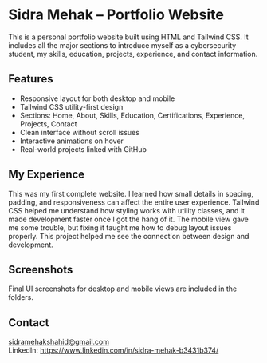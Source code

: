
# Sidra Mehak – Portfolio Website

This is a personal portfolio website built using HTML and Tailwind CSS. It includes all the major sections to introduce myself as a cybersecurity student, my skills, education, projects, experience, and contact information.

## Features

- Responsive layout for both desktop and mobile
- Tailwind CSS utility-first design
- Sections: Home, About, Skills, Education, Certifications, Experience, Projects, Contact
- Clean interface without scroll issues
- Interactive animations on hover
- Real-world projects linked with GitHub

## My Experience

This was my first complete website. I learned how small details in spacing, padding, and responsiveness can affect the entire user experience. Tailwind CSS helped me understand how styling works with utility classes, and it made development faster once I got the hang of it. The mobile view gave me some trouble, but fixing it taught me how to debug layout issues properly. This project helped me see the connection between design and development.

## Screenshots

Final UI screenshots for desktop and mobile views are included in the folders.

## Contact

sidramehakshahid@gmail.com  
LinkedIn: https://www.linkedin.com/in/sidra-mehak-b3431b374/  

